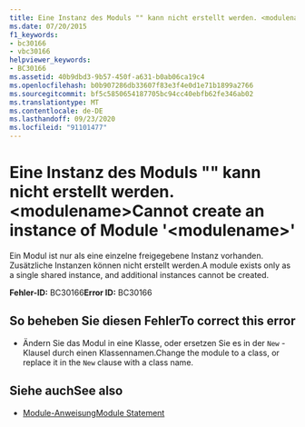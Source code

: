 ```yaml
---
title: Eine Instanz des Moduls "" kann nicht erstellt werden. <modulename>
ms.date: 07/20/2015
f1_keywords:
- bc30166
- vbc30166
helpviewer_keywords:
- BC30166
ms.assetid: 40b9dbd3-9b57-450f-a631-b0ab06ca19c4
ms.openlocfilehash: b0b907286db33607f83e3f4e0d1e71b1899a2766
ms.sourcegitcommit: bf5c5850654187705bc94cc40ebfb62fe346ab02
ms.translationtype: MT
ms.contentlocale: de-DE
ms.lasthandoff: 09/23/2020
ms.locfileid: "91101477"
---
```

# <a name="cannot-create-an-instance-of-module-modulename"></a><span data-ttu-id="297f8-102">Eine Instanz des Moduls "" kann nicht erstellt werden. \<modulename></span><span class="sxs-lookup"><span data-stu-id="297f8-102">Cannot create an instance of Module '\<modulename>'</span></span>

<span data-ttu-id="297f8-103">Ein Modul ist nur als eine einzelne freigegebene Instanz vorhanden. Zusätzliche Instanzen können nicht erstellt werden.</span><span class="sxs-lookup"><span data-stu-id="297f8-103">A module exists only as a single shared instance, and additional instances cannot be created.</span></span>  
  
 <span data-ttu-id="297f8-104">**Fehler-ID:** BC30166</span><span class="sxs-lookup"><span data-stu-id="297f8-104">**Error ID:** BC30166</span></span>  
  
## <a name="to-correct-this-error"></a><span data-ttu-id="297f8-105">So beheben Sie diesen Fehler</span><span class="sxs-lookup"><span data-stu-id="297f8-105">To correct this error</span></span>  
  
- <span data-ttu-id="297f8-106">Ändern Sie das Modul in eine Klasse, oder ersetzen Sie es in der `New` -Klausel durch einen Klassennamen.</span><span class="sxs-lookup"><span data-stu-id="297f8-106">Change the module to a class, or replace it in the `New` clause with a class name.</span></span>  
  
## <a name="see-also"></a><span data-ttu-id="297f8-107">Siehe auch</span><span class="sxs-lookup"><span data-stu-id="297f8-107">See also</span></span>

- [<span data-ttu-id="297f8-108">Module-Anweisung</span><span class="sxs-lookup"><span data-stu-id="297f8-108">Module Statement</span></span>](../language-reference/statements/module-statement.md)
